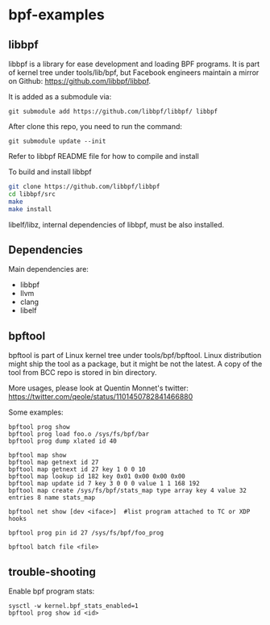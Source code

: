 # bpf-examples

## libbpf

libbpf is a library for ease development and loading BPF programs. It is part of
kernel tree under tools/lib/bpf, but Facebook engineers maintain a mirror on
Github: https://github.com/libbpf/libbpf.

It is added as a submodule via:

```console
git submodule add https://github.com/libbpf/libbpf/ libbpf
```

After clone this repo, you need to run the command:

```console
git submodule update --init
```

Refer to libbpf README file for how to compile and install

To build and install libbpf

```sh
git clone https://github.com/libbpf/libbpf
cd libbpf/src
make
make install
```

libelf/libz, internal dependencies of libbpf, must be also installed.


## Dependencies
Main dependencies are:
- libbpf
- llvm
- clang
- libelf

## bpftool

bpftool is part of Linux kernel tree under tools/bpf/bpftool. Linux distribution might
ship the tool as a package, but it might be not the latest. A copy of the tool from
BCC repo is stored in bin directory.

More usages, please look at Quentin Monnet's twitter: https://twitter.com/qeole/status/1101450782841466880

Some examples:

```console
bpftool prog show
bpftool prog load foo.o /sys/fs/bpf/bar
bpftool prog dump xlated id 40

bpftool map show
bpftool map getnext id 27
bpftool map getnext id 27 key 1 0 0 10
bpftool map lookup id 182 key 0x01 0x00 0x00 0x00
bpftool map update id 7 key 3 0 0 0 value 1 1 168 192
bpftool map create /sys/fs/bpf/stats_map type array key 4 value 32 entries 8 name stats_map

bpftool net show [dev <iface>]  #list program attached to TC or XDP hooks

bpftool prog pin id 27 /sys/fs/bpf/foo_prog

bpftool batch file <file>
```

## trouble-shooting

Enable bpf program stats:

```console
sysctl -w kernel.bpf_stats_enabled=1
bpftool prog show id <id>

```
